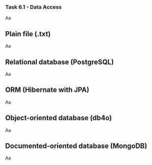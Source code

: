 ### Task 6.1 - Data Access
Aa


## Plain file (.txt)
Aa

## Relational database (PostgreSQL)
Aa

## ORM (Hibernate with JPA)
Aa

## Object-oriented database (db4o)
Aa

## Documented-oriented database (MongoDB)
Aa
